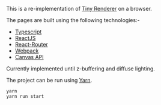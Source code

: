 This is a re-implementation of [Tiny Renderer](https://github.com/ssloy/tinyrenderer/) on a browser.

The pages are built using the following technologies:-
- [Typescript](https://www.typescriptlang.org/)
- [ReactJS](https://facebook.github.io/react/)
- [React-Router](https://reacttraining.com/react-router/)
- [Webpack](https://webpack.js.org/)
- [Canvas API](https://developer.mozilla.org/en-US/docs/Web/API/Canvas_API)

Currently implemented until z-buffering and diffuse lighting.

The project can be run using [Yarn](https://yarnpkg.com/en/).
```
yarn
yarn run start
```